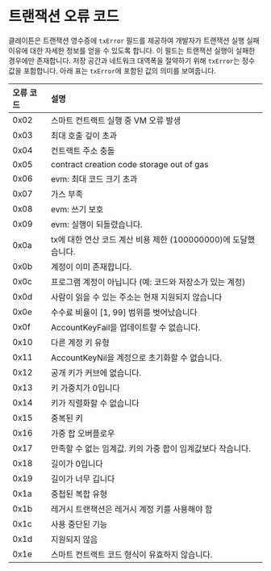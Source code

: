# 트랜잭션 오류 코드

클레이튼은 트랜잭션 영수증에 `txError` 필드를 제공하여 개발자가 트랜잭션 실행 실패 이유에 대한 자세한 정보를 얻을 수 있도록 합니다. 이 필드는 트랜잭션 실행이 실패한 경우에만 존재합니다. 저장 공간과 네트워크 대역폭을 절약하기 위해 `txError`는 정수 값을 포함합니다. 아래 표는 `txError`에 포함된 값의 의미를 보여줍니다.

| 오류 코드 | 설명                                                                             |
| :---- | :----------------------------------------------------------------------------- |
| 0x02  | 스마트 컨트랙트 실행 중 VM 오류 발생                                                         |
| 0x03  | 최대 호출 깊이 초과                                                                    |
| 0x04  | 컨트랙트 주소 충돌                                                                     |
| 0x05  | contract creation code storage out of gas                                      |
| 0x06  | evm: 최대 코드 크기 초과                                                               |
| 0x07  | 가스 부족                                                                          |
| 0x08  | evm: 쓰기 보호                                                                     |
| 0x09  | evm: 실행이 되돌렸습니다.                                                               |
| 0x0a  | tx에 대한 연산 코드 계산 비용 제한 (100000000)에 도달했습니다.                  |
| 0x0b  | 계정이 이미 존재합니다.                                                                  |
| 0x0c  | 프로그램 계정이 아닙니다 (예: 코드와 저장소가 있는 계정)                           |
| 0x0d  | 사람이 읽을 수 있는 주소는 현재 지원되지 않습니다                                                   |
| 0x0e  | 수수료 비율이 [1, 99] 범위를 벗어났습니다 |
| 0x0f  | AccountKeyFail을 업데이트할 수 없습니다.                                                  |
| 0x10  | 다른 계정 키 유형                                                                     |
| 0x11  | AccountKeyNil을 계정으로 초기화할 수 없습니다.                                               |
| 0x12  | 공개 키가 커브에 없습니다.                                                                |
| 0x13  | 키 가중치가 0입니다                                                                    |
| 0x14  | 키가 직렬화할 수 없습니다                                                                 |
| 0x15  | 중복된 키                                                                          |
| 0x16  | 가중 합 오버플로우                                                                     |
| 0x17  | 만족할 수 없는 임계값. 키의 가중 합이 임계값보다 작습니다.                                             |
| 0x18  | 길이가 0입니다                                                                       |
| 0x19  | 길이가 너무 깁니다                                                                     |
| 0x1a  | 중첩된 복합 유형                                                                      |
| 0x1b  | 레거시 트랜잭션은 레거시 계정 키를 사용해야 함                                                     |
| 0x1c  | 사용 중단된 기능                                                                      |
| 0x1d  | 지원되지 않음                                                                        |
| 0x1e  | 스마트 컨트랙트 코드 형식이 유효하지 않습니다.                                                     |
